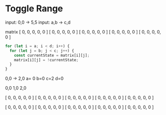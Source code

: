 # Toggle Range

input: 0,0 -> 5,5
input: a,b -> c,d

matrix
[ 0, 0, 0, 0, 0 ]
[ 0, 0, 0, 0, 0 ]
[ 0, 0, 0, 0, 0 ]
[ 0, 0, 0, 0, 0 ]
[ 0, 0, 0, 0, 0 ]

```js
for (let i = a; i < d; i++) {
  for (let j = b; j < c; j++) {
    const currentState = matrix[i][j];
    matrix[i][j] = !currentState;
  }
}
```

0,0 -> 2,0
a= 0 b=0 c=2 d=0

0,0
1,0
2,0

[ 0, 0, 0, 0, 0 ]
[ 0, 0, 0, 0, 0 ]
[ 0, 0, 0, 0, 0 ]
[ 0, 0, 0, 0, 0 ]
[ 0, 0, 0, 0, 0 ]

[ 0, 0, 0, 0, 0 ]
[ 0, 0, 0, 0, 0 ]
[ 0, 0, 0, 0, 0 ]
[ 0, 0, 0, 0, 0 ]
[ 0, 0, 0, 0, 0 ]
